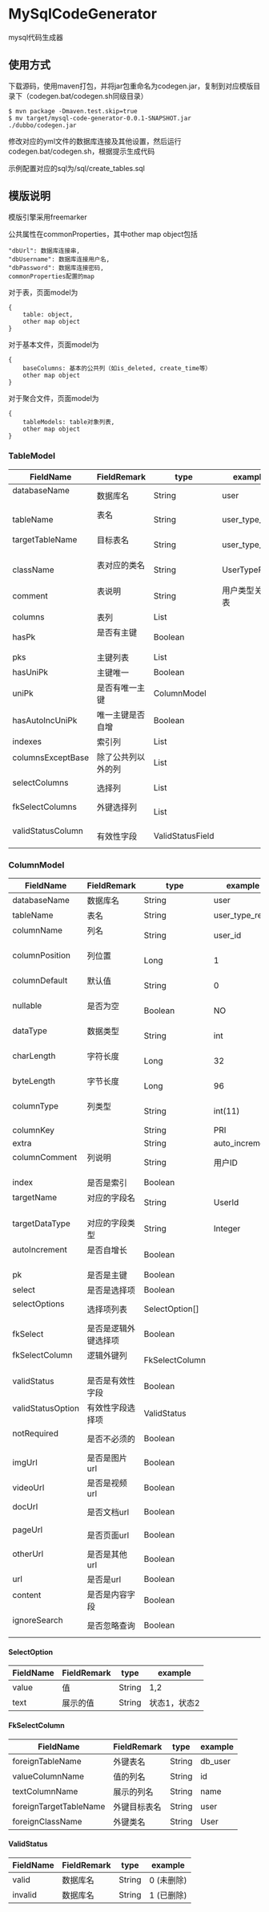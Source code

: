 # MySqlCodeGenerator

mysql代码生成器

## 使用方式

下载源码，使用maven打包，并将jar包重命名为codegen.jar，复制到对应模版目录下（codegen.bat/codegen.sh同级目录）

```
$ mvn package -Dmaven.test.skip=true
$ mv target/mysql-code-generator-0.0.1-SNAPSHOT.jar ./dubbo/codegen.jar
```

修改对应的yml文件的数据库连接及其他设置，然后运行codegen.bat/codegen.sh，根据提示生成代码

示例配置对应的sql为/sql/create_tables.sql

## 模版说明

模版引擎采用freemarker

公共属性在commonProperties，其中other map object包括
```
"dbUrl": 数据库连接串,
"dbUsername": 数据库连接用户名,
"dbPassword": 数据库连接密码,
commonProperties配置的map
```

对于表，页面model为
```
{
    table: object,
    other map object
}
```

对于基本文件，页面model为
```
{
    baseColumns: 基本的公共列（如is_deleted, create_time等）
    other map object
}
```

对于聚合文件，页面model为
```
{
    tableModels: table对象列表,
    other map object
}
```

### TableModel

|FieldName                            |FieldRemark                |type                  |example
|-------------------------------------|---------------------------|----------------------|--------------------
|databaseName                         |数据库名                   |String                |user
|tableName                            |表名                       |String                |user_type_rela
|targetTableName                      |目标表名                   |String                |user_type_rela
|className                            |表对应的类名               |String                |UserTypeRela
|comment                              |表说明                     |String                |用户类型关系表
|columns                              |表列                       |List<ColumnModel>     |
|hasPk                                |是否有主键                 |Boolean               |
|pks                                  |主键列表                   |List<ColumnModel>     |
|hasUniPk                             |主键唯一                   |Boolean               |
|uniPk                                |是否有唯一主键             |ColumnModel           |
|hasAutoIncUniPk                      |唯一主键是否自增           |Boolean               |
|indexes                              |索引列                     |List<ColumnModel>     |
|columnsExceptBase                    |除了公共列以外的列         |List<ColumnModel>     |
|selectColumns                        |选择列                     |List<ColumnModel>     |
|fkSelectColumns                      |外键选择列                 |List<ColumnModel>     |
|validStatusColumn                    |有效性字段                 |ValidStatusField      |

### ColumnModel

|FieldName                    |FieldRemark               |type                  |example
|-----------------------------|--------------------------|----------------------|-----------------
|databaseName                 |数据库名                  |String                |user
|tableName                    |表名                      |String                |user_type_rela
|columnName                   |列名                      |String                |user_id
|columnPosition               |列位置                    |Long                  |1
|columnDefault                |默认值                    |String                |0
|nullable                     |是否为空                  |Boolean               |NO
|dataType                     |数据类型                  |String                |int
|charLength                   |字符长度                  |Long                  |32
|byteLength                   |字节长度                  |Long                  |96
|columnType                   |列类型                    |String                |int(11)
|columnKey                    |                          |String                |PRI
|extra                        |                          |String                |auto_increment
|columnComment                |列说明                    |String                |用户ID
|index                        |是否是索引                |Boolean               |
|targetName                   |对应的字段名              |String                |UserId
|targetDataType               |对应的字段类型            |String                |Integer
|autoIncrement                |是否自增长                |Boolean               |
|pk                           |是否是主键                |Boolean               |
|select                       |是否是选择项              |Boolean               |
|selectOptions                |选择项列表                |SelectOption[]        |
|fkSelect                     |是否是逻辑外键选择项      |Boolean               |
|fkSelectColumn               |逻辑外键列                |FkSelectColumn        |
|validStatus                  |是否是有效性字段          |Boolean               |
|validStatusOption            |有效性字段选择项          |ValidStatus           |
|notRequired                  |是否不必须的              |Boolean               |
|imgUrl                       |是否是图片url             |Boolean               |
|videoUrl                     |是否是视频url             |Boolean               |
|docUrl                       |是否文档url               |Boolean               |
|pageUrl                      |是否页面url               |Boolean               |
|otherUrl                     |是否是其他url             |Boolean               |
|url                          |是否是url                 |Boolean               |
|content                      |是否是内容字段            |Boolean               |
|ignoreSearch                 |是否忽略查询              |Boolean               |

#### SelectOption

|FieldName                    |FieldRemark               |type                  |example
|-----------------------------|--------------------------|----------------------|-----------------
|value                        |值                        |String                |1,2
|text                         |展示的值                  |String                 |状态1，状态2

#### FkSelectColumn

|FieldName                    |FieldRemark               |type                  |example
|-----------------------------|--------------------------|----------------------|-----------------
|foreignTableName             |外键表名                  |String                |db_user
|valueColumnName              |值的列名                  |String                |id
|textColumnName               |展示的列名                |String                |name
|foreignTargetTableName       |外键目标表名              |String                |user
|foreignClassName             |外键类名                  |String                |User

#### ValidStatus

|FieldName                    |FieldRemark               |type                  |example
|-----------------------------|--------------------------|----------------------|-----------------
|valid                        |数据库名                  |String                |0 (未删除)
|invalid                      |数据库名                  |String                |1 (已删除)







